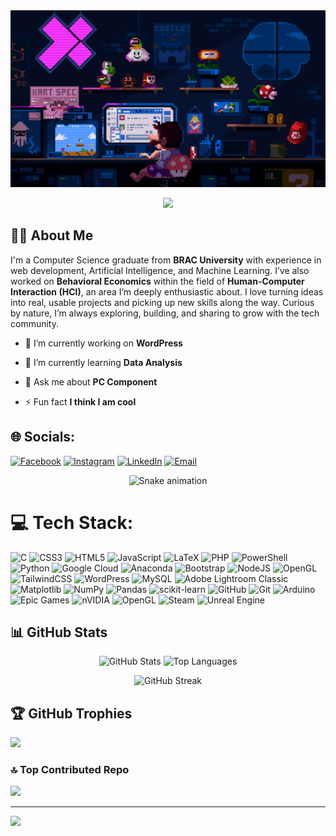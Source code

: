 <!--[![MasterHead](https://i.postimg.cc/wTtpt4H3/github-banner.gif)]-->
<img src="animated_banner_inline.svg" alt="Animated GitHub Banner" />

<!--h1 align="center">Hi 👋, I'm Mohammad Jawadul Tashick</h1-->
<p align="center">
  <img src="https://readme-typing-svg.herokuapp.com?font=Poppins+Code&size=22&pause=1000&center=true&vCenter=true&width=500&lines=Hi+%F0%9F%91%8B%2C+I'm+Mohammad+Jawadul+Tashick" />
</p>
<!--h3 align="center">A Passionate CS Graduate diving into AI,ML & cool web projects.</h3-->
<h2>👨‍💻 About Me</h2>
<p>I'm a Computer Science graduate from <strong>BRAC University</strong> with experience in web development, Artificial Intelligence, and Machine Learning. I’ve also worked on <strong>Behavioral Economics</strong> within the field of <strong>Human-Computer Interaction (HCI)</strong>, an area I’m deeply enthusiastic about. I love turning ideas into real, usable projects and picking up new skills along the way. Curious by nature, I’m always exploring, building, and sharing to grow with the tech community.</p>


- 🔭 I’m currently working on **WordPress**

- 🌱 I’m currently learning **Data Analysis**

- 💬 Ask me about **PC Component**

- ⚡ Fun fact **I think I am cool**

## 🌐 Socials:
[![Facebook](https://img.shields.io/badge/Facebook-%231877F2.svg?logo=Facebook&logoColor=white)](https://facebook.com/JawadTashick)
[![Instagram](https://img.shields.io/badge/Instagram-%23E4405F.svg?logo=Instagram&logoColor=white)](https://instagram.com/_jawad_retired)
[![LinkedIn](https://img.shields.io/badge/LinkedIn-%230077B5.svg?logo=linkedin&logoColor=white)](https://linkedin.com/in/JawadUlTashick)
[![Email](https://img.shields.io/badge/Email-D14836?logo=gmail&logoColor=white)](mailto:jawadtashick12@gmail.com)

<!-- Snake Game Repo View -->

<div align="center">
  <img src="https://profile-readme-generator.com/assets/snake.svg" alt="Snake animation" />
</div>

# 💻 Tech Stack:
![C](https://img.shields.io/badge/c-%2300599C.svg?style=for-the-badge&logo=c&logoColor=white) ![CSS3](https://img.shields.io/badge/css3-%231572B6.svg?style=for-the-badge&logo=css3&logoColor=white) ![HTML5](https://img.shields.io/badge/html5-%23E34F26.svg?style=for-the-badge&logo=html5&logoColor=white) ![JavaScript](https://img.shields.io/badge/javascript-%23323330.svg?style=for-the-badge&logo=javascript&logoColor=%23F7DF1E) ![LaTeX](https://img.shields.io/badge/latex-%23008080.svg?style=for-the-badge&logo=latex&logoColor=white) ![PHP](https://img.shields.io/badge/php-%23777BB4.svg?style=for-the-badge&logo=php&logoColor=white) ![PowerShell](https://img.shields.io/badge/PowerShell-%235391FE.svg?style=for-the-badge&logo=powershell&logoColor=white) ![Python](https://img.shields.io/badge/python-3670A0?style=for-the-badge&logo=python&logoColor=ffdd54) ![Google Cloud](https://img.shields.io/badge/GoogleCloud-%234285F4.svg?style=for-the-badge&logo=google-cloud&logoColor=white) ![Anaconda](https://img.shields.io/badge/Anaconda-%2344A833.svg?style=for-the-badge&logo=anaconda&logoColor=white) ![Bootstrap](https://img.shields.io/badge/bootstrap-%238511FA.svg?style=for-the-badge&logo=bootstrap&logoColor=white) ![NodeJS](https://img.shields.io/badge/node.js-6DA55F?style=for-the-badge&logo=node.js&logoColor=white) ![OpenGL](https://img.shields.io/badge/OpenGL-%23FFFFFF.svg?style=for-the-badge&logo=opengl) ![TailwindCSS](https://img.shields.io/badge/tailwindcss-%2338B2AC.svg?style=for-the-badge&logo=tailwind-css&logoColor=white) ![WordPress](https://img.shields.io/badge/WordPress-%23117AC9.svg?style=for-the-badge&logo=WordPress&logoColor=white) ![MySQL](https://img.shields.io/badge/mysql-4479A1.svg?style=for-the-badge&logo=mysql&logoColor=white) ![Adobe Lightroom Classic](https://img.shields.io/badge/Adobe%20Lightroom%20Classic-31A8FF.svg?style=for-the-badge&logo=Adobe%20Lightroom%20Classic&logoColor=white) ![Matplotlib](https://img.shields.io/badge/Matplotlib-%23ffffff.svg?style=for-the-badge&logo=Matplotlib&logoColor=black) ![NumPy](https://img.shields.io/badge/numpy-%23013243.svg?style=for-the-badge&logo=numpy&logoColor=white) ![Pandas](https://img.shields.io/badge/pandas-%23150458.svg?style=for-the-badge&logo=pandas&logoColor=white) ![scikit-learn](https://img.shields.io/badge/scikit--learn-%23F7931E.svg?style=for-the-badge&logo=scikit-learn&logoColor=white) ![GitHub](https://img.shields.io/badge/github-%23121011.svg?style=for-the-badge&logo=github&logoColor=white) ![Git](https://img.shields.io/badge/git-%23F05033.svg?style=for-the-badge&logo=git&logoColor=white) ![Arduino](https://img.shields.io/badge/-Arduino-00979D?style=for-the-badge&logo=Arduino&logoColor=white) ![Epic Games](https://img.shields.io/badge/epicgames-%23313131.svg?style=for-the-badge&logo=epicgames&logoColor=white) ![nVIDIA](https://img.shields.io/badge/nVIDIA-%2376B900.svg?style=for-the-badge&logo=nVIDIA&logoColor=white) ![OpenGL](https://img.shields.io/badge/OpenGL-white?logo=OpenGL&style=for-the-badge) ![Steam](https://img.shields.io/badge/steam-%23000000.svg?style=for-the-badge&logo=steam&logoColor=white) ![Unreal Engine](https://img.shields.io/badge/unrealengine-%23313131.svg?style=for-the-badge&logo=unrealengine&logoColor=white)

<h2>📊 GitHub Stats</h2>

<!-- Side-by-side using flex-like behavior -->
<p align="center">
  <img src="https://github-readme-stats.vercel.app/api?username=JAWAD645&theme=neon&hide_border=false&include_all_commits=true&count_private=true" alt="GitHub Stats" height="200"/>
  <img src="https://github-readme-stats.vercel.app/api/top-langs/?username=JAWAD645&theme=neon&hide_border=false&include_all_commits=true&count_private=true&layout=compact" alt="Top Languages" height="190" width="500"/>
</p>

<!-- Streak Stats below -->
<p align="center">
  <img src="https://nirzak-streak-stats.vercel.app/?user=JAWAD645&theme=neon&hide_border=false" alt="GitHub Streak" />
</p>


## 🏆 GitHub Trophies
![](https://github-profile-trophy.vercel.app/?username=JAWAD645&theme=neon&no-frame=false&no-bg=true&margin-w=4)

### 🔝 Top Contributed Repo
![](https://github-contributor-stats.vercel.app/api?username=JAWAD645&limit=5&theme=merko&combine_all_yearly_contributions=true)

---
[![](https://visitcount.itsvg.in/api?id=JAWAD645&icon=6&color=0)](https://visitcount.itsvg.in)

<!-- Proudly created with GPRM ( https://gprm.itsvg.in ) -->

